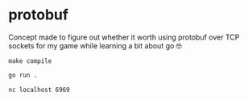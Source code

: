 # protobuf

Concept made to figure out whether it worth using protobuf over TCP sockets for my game while learning a bit about go 🤓

```
make compile
```

```sh
go run .
```

```sh
nc localhost 6969
```
